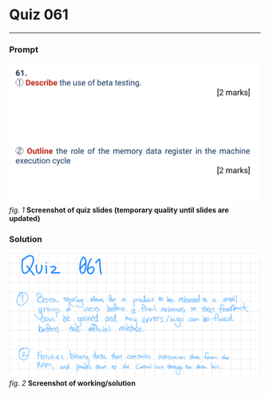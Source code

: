 # Quiz 061
<hr>

### Prompt
![](images/quiz_061_slide.png)
*fig. 1* **Screenshot of quiz slides (temporary quality until slides are updated)**

### Solution
![](images/quiz_061_solution.jpeg)
*fig. 2* **Screenshot of working/solution**